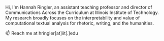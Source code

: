 Hi, I'm Hannah Ringler, an assistant teaching professor and director of Communications Across the Curriculum at Illinois Institute of Technology. 
My research broadly focuses on the interpretability and value of computational textual analysis for rhetoric, writing, and the humanities.

📫 Reach me at hringler[at]iit[.]edu
